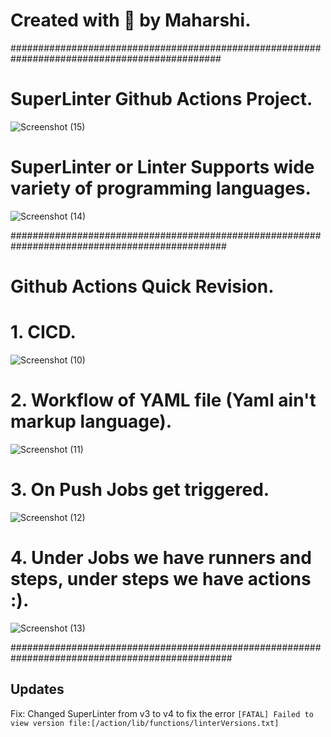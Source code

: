 # Created with 💌 by Maharshi.
##############################################################################################




# SuperLinter Github Actions Project.
![Screenshot (15)](https://github.com/Maharshibhatnagar/SuperLinter-Github-Actions/assets/119435144/5162dfc2-f29a-40da-ac25-7615c6b50a18)

# SuperLinter or Linter Supports wide variety of programming languages.
![Screenshot (14)](https://github.com/Maharshibhatnagar/SuperLinter-Github-Actions/assets/119435144/dc97b5e1-e9dd-45d2-b61b-9116149aece6)




###############################################################################################



# Github Actions Quick Revision.

# 1. CICD.
![Screenshot (10)](https://github.com/Maharshibhatnagar/SuperLinter-Github-Actions/assets/119435144/23fd0372-d93b-40ac-a4b6-4617386c994e)

# 2. Workflow of YAML file (Yaml ain't markup language).
![Screenshot (11)](https://github.com/Maharshibhatnagar/SuperLinter-Github-Actions/assets/119435144/4c856d11-0c8c-4cd9-851a-5dd1a8a23713)

# 3. On Push Jobs get triggered.
![Screenshot (12)](https://github.com/Maharshibhatnagar/SuperLinter-Github-Actions/assets/119435144/f7656068-f82f-410d-9196-02afb0af60c8)

# 4. Under Jobs we have runners and steps, under steps we have actions :).
![Screenshot (13)](https://github.com/Maharshibhatnagar/SuperLinter-Github-Actions/assets/119435144/dffef9d2-7fc7-45e5-8b6d-cc289405ca12)




################################################################################################





## Updates
Fix: Changed SuperLinter from v3 to v4 to fix the error `[FATAL] Failed to view version file:[/action/lib/functions/linterVersions.txt]`
